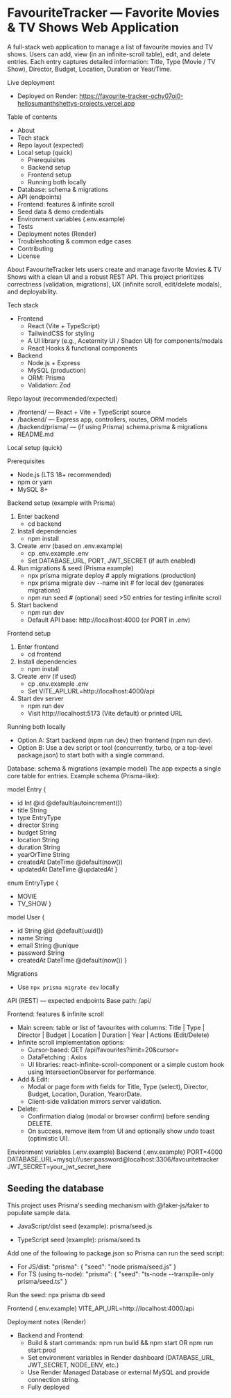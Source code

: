 # FavouriteTracker — Favorite Movies & TV Shows Web Application

A full-stack web application to manage a list of favourite movies and TV shows. Users can add, view (in an infinite-scroll table), edit, and delete entries. Each entry captures detailed information: Title, Type (Movie / TV Show), Director, Budget, Location, Duration or Year/Time.

Live deployment
- Deployed on Render: https://favourite-tracker-ochy07oi0-hellosumanthshettys-projects.vercel.app

Table of contents
- About
- Tech stack
- Repo layout (expected)
- Local setup (quick)
  - Prerequisites
  - Backend setup
  - Frontend setup
  - Running both locally
- Database: schema & migrations
- API (endpoints)
- Frontend: features & infinite scroll
- Seed data & demo credentials
- Environment variables (.env.example)
- Tests
- Deployment notes (Render)
- Troubleshooting & common edge cases
- Contributing
- License

About
FavouriteTracker lets users create and manage favorite Movies & TV Shows with a clean UI and a robust REST API. This project prioritizes correctness (validation, migrations), UX (infinite scroll, edit/delete modals), and deployability.

Tech stack
- Frontend
  - React (Vite + TypeScript)
  - TailwindCSS for styling
  - A UI library (e.g., Aceternity UI / Shadcn UI) for components/modals
  - React Hooks & functional components
- Backend
  - Node.js + Express
  - MySQL (production)
  - ORM: Prisma 
  - Validation: Zod 

Repo layout (recommended/expected)
- /frontend/           — React + Vite + TypeScript source
- /backend/            — Express app, controllers, routes, ORM models
- /backend/prisma/     — (if using Prisma) schema.prisma & migrations
- README.md

Local setup (quick)

Prerequisites
- Node.js (LTS 18+ recommended)
- npm or yarn
- MySQL 8+ 

Backend setup (example with Prisma)
1. Enter backend
   - cd backend
2. Install dependencies
   - npm install
3. Create .env (based on .env.example)
   - cp .env.example .env
   - Set DATABASE_URL, PORT, JWT_SECRET (if auth enabled)
4. Run migrations & seed (Prisma example)
   - npx prisma migrate deploy     # apply migrations (production)
   - npx prisma migrate dev --name init   # for local dev (generates migrations)
   - npm run seed                  # (optional) seed >50 entries for testing infinite scroll
5. Start backend
   - npm run dev
   - Default API base: http://localhost:4000 (or PORT in .env)

Frontend setup
1. Enter frontend
   - cd frontend
2. Install dependencies
   - npm install
3. Create .env (if used)
   - cp .env.example .env
   - Set VITE_API_URL=http://localhost:4000/api
4. Start dev server
   - npm run dev
   - Visit http://localhost:5173 (Vite default) or printed URL

Running both locally
- Option A: Start backend (npm run dev) then frontend (npm run dev).
- Option B: Use a dev script or tool (concurrently, turbo, or a top-level package.json) to start both with a single command.

Database: schema & migrations (example model)
The app expects a single core table for entries. Example schema (Prisma-like):

model Entry {
 - id         Int      @id @default(autoincrement())
 - title      String
 - type       EntryType
 - director   String
 - budget     String
 - location   String
 - duration   String
 - yearOrTime String
 - createdAt  DateTime @default(now())
 - updatedAt  DateTime @updatedAt
}

enum EntryType {
 - MOVIE
 - TV_SHOW
}

model User {
 - id        String   @id @default(uuid())
 - name      String
 - email     String   @unique
 - password  String
 - createdAt DateTime @default(now())
}

Migrations
-  Use `npx prisma migrate dev` locally

API (REST) — expected endpoints
Base path: /api/

Frontend: features & infinite scroll
- Main screen: table or list of favourites with columns:
  Title | Type | Director | Budget | Location | Duration | Year | Actions (Edit/Delete)
- Infinite scroll implementation options:
  - Cursor-based: GET /api/favourites?limit=20&cursor=<lastCursor>
  - DataFetching : Axios
  - UI libraries: react-infinite-scroll-component or a simple custom hook using IntersectionObserver for performance.
- Add & Edit:
  - Modal or page form with fields for Title, Type (select), Director, Budget, Location, Duration, YearorDate.
  - Client-side validation mirrors server validation.
- Delete:
  - Confirmation dialog (modal or browser confirm) before sending DELETE.
  - On success, remove item from UI and optionally show undo toast (optimistic UI).
  
Environment variables (.env.example)
Backend (.env.example)
PORT=4000
DATABASE_URL=mysql://user:password@localhost:3306/favouritetracker
JWT_SECRET=your_jwt_secret_here



## Seeding the database
This project uses Prisma's seeding mechanism with @faker-js/faker to populate sample data.

- JavaScript/dist seed (example):
  prisma/seed.js

- TypeScript seed (example):
  prisma/seed.ts

Add one of the following to package.json so Prisma can run the seed script:
- For JS/dist:
  "prisma": { "seed": "node prisma/seed.js" }
- For TS (using ts-node):
  "prisma": { "seed": "ts-node --transpile-only prisma/seed.ts" }

Run the seed:
  npx prisma db seed

Frontend (.env.example)
VITE_API_URL=http://localhost:4000/api

Deployment notes (Render)
- Backend and Frontend:
  - Build & start commands: npm run build && npm start OR npm run start:prod
  - Set environment variables in Render dashboard (DATABASE_URL, JWT_SECRET, NODE_ENV, etc.)
  - Use Render Managed Database or external MySQL and provide connection string.
  - Fully deployed
